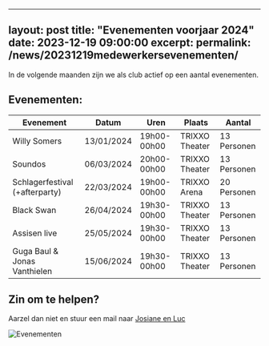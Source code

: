  
---
layout: post
title:  "Evenementen voorjaar 2024"
date:   2023-12-19 09:00:00
excerpt: 
permalink: /news/20231219medewerkersevenementen/
---

In de volgende maanden zijn we als club actief op een aantal evenementen. 

## Evenementen:


| Evenement                         | Datum      | Uren         | Plaats          | Aantal          |
| ----------------------------------|------------|--------------|-----------------|-----------------|
|  Willy Somers                     | 13/01/2024 | 19h00-00h00  |	TRIXXO Theater  | 13 Personen     |
|  Soundos                          | 06/03/2024 | 20h00-00h00  |	TRIXXO Theater  | 13 Personen     |
|  Schlagerfestival (+afterparty)   | 22/03/2024 | 19h00-00h00	 |	TRIXXO Arena    | 20 Personen     |
|  Black Swan                       | 26/04/2024 | 19h30-00h00	 |	TRIXXO Theater  | 13 Personen     |
|  Assisen live                     | 25/05/2024 | 19h30-00h00	 |	TRIXXO Theater  | 13 Personen     |
|  Guga Baul & Jonas Vanthielen     | 15/06/2024 | 19h30-00h00	 |	TRIXXO Theater  | 13 Personen     |
 

## Zin om te helpen?

Aarzel dan niet en stuur een mail naar [Josiane en Luc](mailto://kalender@kbbczolder.be)

![Evenementen](/news/img/biertap.jpg)
